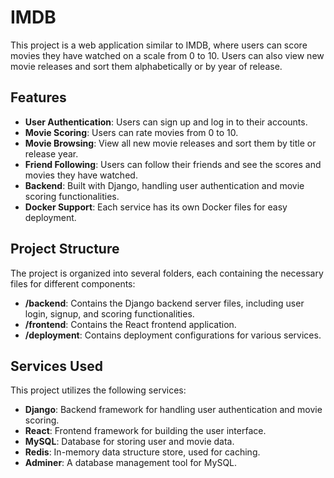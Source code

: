 # IMDB

This project is a web application similar to IMDB, where users can score movies they have watched on a scale from 0 to 10. Users can also view new movie releases and sort them alphabetically or by year of release.

## Features

- **User Authentication**: Users can sign up and log in to their accounts.
- **Movie Scoring**: Users can rate movies from 0 to 10.
- **Movie Browsing**: View all new movie releases and sort them by title or release year.
- **Friend Following**: Users can follow their friends and see the scores and movies they have watched.
- **Backend**: Built with Django, handling user authentication and movie scoring functionalities.
- **Docker Support**: Each service has its own Docker files for easy deployment.

## Project Structure

The project is organized into several folders, each containing the necessary files for different components:

- **/backend**: Contains the Django backend server files, including user login, signup, and scoring functionalities.
- **/frontend**: Contains the React frontend application.
- **/deployment**: Contains deployment configurations for various services.

## Services Used

This project utilizes the following services:

- **Django**: Backend framework for handling user authentication and movie scoring.
- **React**: Frontend framework for building the user interface.
- **MySQL**: Database for storing user and movie data.
- **Redis**: In-memory data structure store, used for caching.
- **Adminer**: A database management tool for MySQL.
